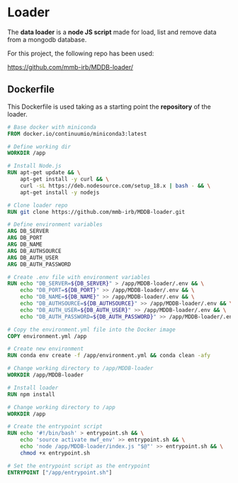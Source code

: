 # Loader

The **data loader** is a  **node JS script** made for load, list and remove data from a mongodb database.

For this project, the following repo has been used:

https://github.com/mmb-irb/MDDB-loader/

## Dockerfile

This Dockerfile is used taking as a starting point the **repository** of the loader.

```Dockerfile
# Base docker with miniconda
FROM docker.io/continuumio/miniconda3:latest

# Define working dir
WORKDIR /app

# Install Node.js
RUN apt-get update && \
    apt-get install -y curl && \
    curl -sL https://deb.nodesource.com/setup_18.x | bash - && \
    apt-get install -y nodejs

# Clone loader repo
RUN git clone https://github.com/mmb-irb/MDDB-loader.git

# Define environment variables
ARG DB_SERVER
ARG DB_PORT
ARG DB_NAME
ARG DB_AUTHSOURCE
ARG DB_AUTH_USER
ARG DB_AUTH_PASSWORD

# Create .env file with environment variables
RUN echo "DB_SERVER=${DB_SERVER}" > /app/MDDB-loader/.env && \
    echo "DB_PORT=${DB_PORT}" >> /app/MDDB-loader/.env && \
    echo "DB_NAME=${DB_NAME}" >> /app/MDDB-loader/.env && \
    echo "DB_AUTHSOURCE=${DB_AUTHSOURCE}" >> /app/MDDB-loader/.env && \
    echo "DB_AUTH_USER=${DB_AUTH_USER}" >> /app/MDDB-loader/.env && \
    echo "DB_AUTH_PASSWORD=${DB_AUTH_PASSWORD}" >> /app/MDDB-loader/.env

# Copy the environment.yml file into the Docker image
COPY environment.yml /app

# Create new environment
RUN conda env create -f /app/environment.yml && conda clean -afy

# Change working directory to /app/MDDB-loader
WORKDIR /app/MDDB-loader

# Install loader
RUN npm install

# Change working directory to /app
WORKDIR /app

# Create the entrypoint script
RUN echo '#!/bin/bash' > entrypoint.sh && \
    echo 'source activate mwf_env' >> entrypoint.sh && \
    echo 'node /app/MDDB-loader/index.js "$@"' >> entrypoint.sh && \
    chmod +x entrypoint.sh

# Set the entrypoint script as the entrypoint
ENTRYPOINT ["/app/entrypoint.sh"]
```
